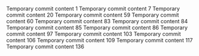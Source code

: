 Temporary commit content 1
Temporary commit content 7
Temporary commit content 20
Temporary commit content 59
Temporary commit content 60
Temporary commit content 83
Temporary commit content 84
Temporary commit content 85
Temporary commit content 86
Temporary commit content 97
Temporary commit content 103
Temporary commit content 106
Temporary commit content 109
Temporary commit content 117
Temporary commit content 136
